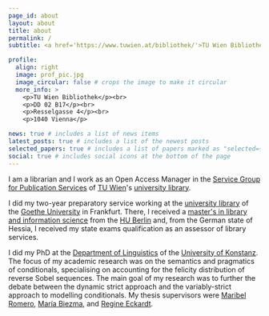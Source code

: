 ```yaml
---
page_id: about
layout: about
title: about
permalink: /
subtitle: <a href='https://www.tuwien.at/bibliothek/'>TU Wien Bibliothek</a>

profile:
  align: right
  image: prof_pic.jpg
  image_circular: false # crops the image to make it circular
  more_info: >
    <p>TU Wien Bibliothek</p><br>
    <p>DD 02 B17</p><br>
    <p>Resselgasse 4</p><br>
    <p>1040 Vienna</p>

news: true # includes a list of news items
latest_posts: true # includes a list of the newest posts
selected_papers: true # includes a list of papers marked as "selected={true}"
social: true # includes social icons at the bottom of the page
---
```


I am a librarian and I work as an Open Access Manager in the [Service Group for Publication Services](https://www.tuwien.at/en/library/publishing) of [TU Wien](https://www.tuwien.at/en/)'s [university library](https://www.tuwien.at/en/library).

I did my two-year preparatory service working at the [university library](https://www.ub.uni-frankfurt.de/home_en) of the [Goethe University](https://www.goethe-university-frankfurt.de/en?locale=en) in Frankfurt. There, I received a [master's in library and information science](https://www.ibi.hu-berlin.de/de/studium/studiengaenge/fernstudium) from the [HU Berlin](https://www.hu-berlin.de/en) and, from the German state of Hessia, I received my state exams qualification as an assessor of library services.

I did my PhD at the [Department of Linguistics](https://www.ling.uni-konstanz.de/en/) of the [University of Konstanz](https://www.uni-konstanz.de/en/). The focus of my academic research was on the semantics and pragmatics of conditionals, specialising on accounting for the felicity distribution of reverse Sobel sequences. The main goal of my research was to further the debate between the dynamic strict approach and the variably-strict approach to modelling conditionals. My thesis supervisors were [Maribel Romero](https://ling.sprachwiss.uni-konstanz.de/pages/home/romero/), [María Biezma](https://mariabiezma.com/), and [Regine Eckardt](https://www.ling.uni-konstanz.de/eckardt/personen/prof-dr-regine-eckardt/).
